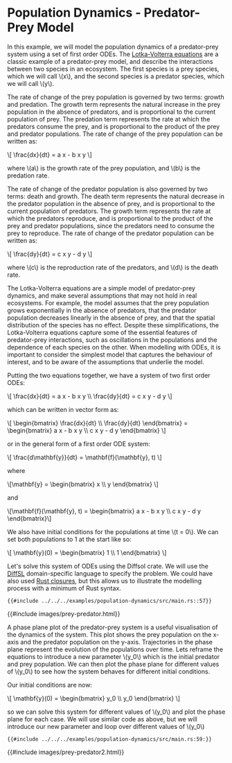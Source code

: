 # Population Dynamics - Predator-Prey Model

In this example, we will model the population dynamics of a predator-prey system using a set of first order ODEs. The [Lotka-Volterra equations](https://en.wikipedia.org/wiki/Lotka%E2%80%93Volterra_equations) are a classic example of a predator-prey model, and describe the interactions between two species in an ecosystem. The first species is a prey species, which we will call \\(x\\), and the second species is a predator species, which we will call \\(y\\).

The rate of change of the prey population is governed by two terms: growth and predation. The growth term represents the natural increase in the prey population in the absence of predators, and is proportional to the current population of prey. The predation term represents the rate at which the predators consume the prey, and is proportional to the product of the prey and predator populations. The rate of change of the prey population can be written as:

\\[
\frac{dx}{dt} = a x - b x y
\\]

where \\(a\\) is the growth rate of the prey population, and \\(b\\) is the predation rate.

The rate of change of the predator population is also governed by two terms: death and growth. The death term represents the natural decrease in the predator population in the absence of prey, and is proportional to the current population of predators. The growth term represents the rate at which the predators reproduce, and is proportional to the product of the prey and predator populations, since the predators need to consume the prey to reproduce. The rate of change of the predator population can be written as:

\\[
\frac{dy}{dt} = c x y - d y
\\]

where \\(c\\) is the reproduction rate of the predators, and \\(d\\) is the death rate.

The Lotka-Volterra equations are a simple model of predator-prey dynamics, and make several assumptions that may not hold in real ecosystems. For example, the model assumes that the prey population grows exponentially in the absence of predators, that the predator population decreases linearly in the absence of prey, and that the spatial distribution of the species has no effect. Despite these simplifications, the Lotka-Volterra equations capture some of the essential features of predator-prey interactions, such as oscillations in the populations and the dependence of each species on the other. When modelling with ODEs, it is important to consider the simplest model that captures the behaviour of interest, and to be aware of the assumptions that underlie the model.

Putting the two equations together, we have a system of two first order ODEs:

\\[
\frac{dx}{dt} = a x - b x y \\\\
\frac{dy}{dt} = c x y - d y
\\]

which can be written in vector form as:

\\[
\begin{bmatrix}
\frac{dx}{dt} \\\\
\frac{dy}{dt}
\end{bmatrix} = \begin{bmatrix}
a x - b x y \\\\
c x y - d y
\end{bmatrix}
\\]

or in the general form of a first order ODE system:

\\[
\frac{d\mathbf{y}}{dt} = \mathbf{f}(\mathbf{y}, t)
\\]

where

\\[\mathbf{y} = \begin{bmatrix} x \\\\ y \end{bmatrix} \\]

and

\\[\mathbf{f}(\mathbf{y}, t) = \begin{bmatrix} a x - b x y \\\\ c x y - d y \end{bmatrix}\\]

We also have initial conditions for the populations at time \\(t = 0\\). We can set both populations to 1 at the start like so:

\\[
\mathbf{y}(0) = \begin{bmatrix} 1 \\\\ 1 \end{bmatrix}
\\]

Let's solve this system of ODEs using the Diffsol crate. We will use the [DiffSL](https://martinjrobins.github.io/diffsl/) domain-specific language to specify the problem. We could have also used [Rust closures](specify/ode_equations.md), but this allows us to illustrate the modelling process with a minimum of Rust syntax.

```rust,ignore
{{#include ../../../examples/population-dynamics/src/main.rs::57}}
```

{{#include images/prey-predator.html}}

A phase plane plot of the predator-prey system is a useful visualisation of the dynamics of the system. This plot shows the prey population on the x-axis and the predator population on the y-axis. Trajectories in the phase plane represent the evolution of the populations over time. Lets reframe the equations to introduce a new parameter \\(y_0\\) which is the initial predator and prey population. We can then plot the phase plane for different values of \\(y_0\\) to see how the system behaves for different initial conditions.

Our initial conditions are now:

\\[
\mathbf{y}(0) = \begin{bmatrix} y_0 \\\\ y_0 \end{bmatrix}
\\]

so we can solve this system for different values of \\(y_0\\) and plot the phase plane for each case. We will use similar code as above, but we will introduce our new parameter and loop over different values of \\(y_0\\)

```rust,ignore
{{#include ../../../examples/population-dynamics/src/main.rs:59:}}
```

{{#include images/prey-predator2.html}}
